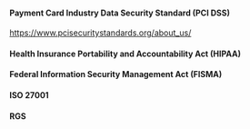 
#### Payment Card Industry Data Security Standard (PCI DSS)

https://www.pcisecuritystandards.org/about_us/

#### Health Insurance Portability and Accountability Act (HIPAA)

#### Federal Information Security Management Act (FISMA)

#### ISO 27001

#### RGS



